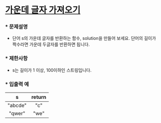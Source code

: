 
# [가운데 글자 가져오기](https://programmers.co.kr/learn/courses/30/lessons/12903) #



### * 문제설명 ###  
* 단어 s의 가운데 글자를 반환하는 함수, solution을 만들어 보세요. 단어의 길이가 짝수라면 가운데 두글자를 반환하면 됩니다.  

### * 제한사항 ###
* s는 길이가 1 이상, 100이하인 스트링입니다.   

### * 입출력 예 ###  

s | return
:------:|:------:
"abcde" | "c"
"qwer" | "we"  